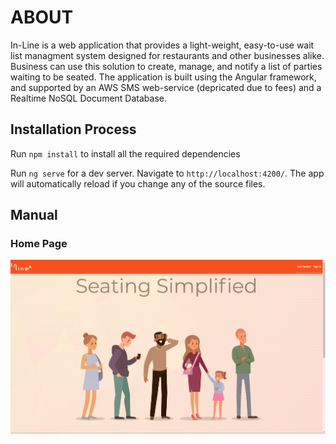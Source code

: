 # ABOUT
In-Line is a web application that provides a light-weight, easy-to-use wait list managment system designed for restaurants and other businesses alike. Business can use this solution to create, manage, and notify a list of parties waiting to be seated. The application is built using the Angular framework, and supported by an AWS SMS web-service (depricated due to fees) and a Realtime NoSQL Document Database. 

## Installation Process
Run `npm install` to install all the required dependencies

Run `ng serve` for a dev server. Navigate to `http://localhost:4200/`. The app will automatically reload if you change any of the source files.

## Manual

### Home Page
![picture](Inline_photos/Home.PNG)
